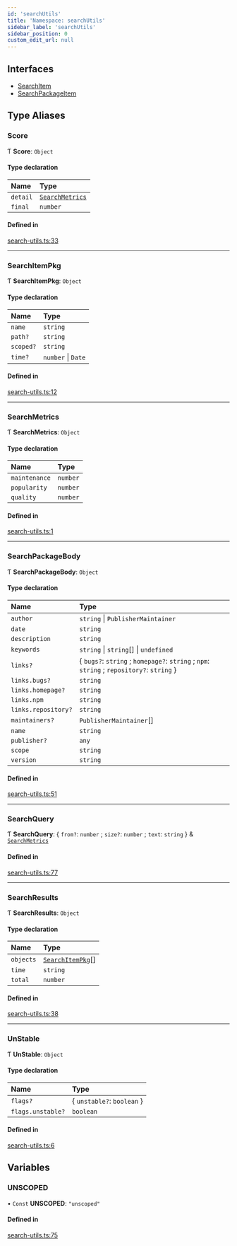 ```yaml
---
id: 'searchUtils'
title: 'Namespace: searchUtils'
sidebar_label: 'searchUtils'
sidebar_position: 0
custom_edit_url: null
---
```


## Interfaces

- [SearchItem](../interfaces/searchUtils.SearchItem.md)
- [SearchPackageItem](../interfaces/searchUtils.SearchPackageItem.md)

## Type Aliases

### Score

Ƭ **Score**: `Object`

#### Type declaration

| Name     | Type                                            |
| :------- | :---------------------------------------------- |
| `detail` | [`SearchMetrics`](searchUtils.md#searchmetrics) |
| `final`  | `number`                                        |

#### Defined in

[search-utils.ts:33](https://github.com/verdaccio/verdaccio/blob/10057a4ff/packages/core/core/src/search-utils.ts#L33)

---

### SearchItemPkg

Ƭ **SearchItemPkg**: `Object`

#### Type declaration

| Name      | Type               |
| :-------- | :----------------- |
| `name`    | `string`           |
| `path?`   | `string`           |
| `scoped?` | `string`           |
| `time?`   | `number` \| `Date` |

#### Defined in

[search-utils.ts:12](https://github.com/verdaccio/verdaccio/blob/10057a4ff/packages/core/core/src/search-utils.ts#L12)

---

### SearchMetrics

Ƭ **SearchMetrics**: `Object`

#### Type declaration

| Name          | Type     |
| :------------ | :------- |
| `maintenance` | `number` |
| `popularity`  | `number` |
| `quality`     | `number` |

#### Defined in

[search-utils.ts:1](https://github.com/verdaccio/verdaccio/blob/10057a4ff/packages/core/core/src/search-utils.ts#L1)

---

### SearchPackageBody

Ƭ **SearchPackageBody**: `Object`

#### Type declaration

| Name                | Type                                                                                      |
| :------------------ | :---------------------------------------------------------------------------------------- |
| `author`            | `string` \| `PublisherMaintainer`                                                         |
| `date`              | `string`                                                                                  |
| `description`       | `string`                                                                                  |
| `keywords`          | `string` \| `string`[] \| `undefined`                                                     |
| `links?`            | { `bugs?`: `string` ; `homepage?`: `string` ; `npm`: `string` ; `repository?`: `string` } |
| `links.bugs?`       | `string`                                                                                  |
| `links.homepage?`   | `string`                                                                                  |
| `links.npm`         | `string`                                                                                  |
| `links.repository?` | `string`                                                                                  |
| `maintainers?`      | `PublisherMaintainer`[]                                                                   |
| `name`              | `string`                                                                                  |
| `publisher?`        | `any`                                                                                     |
| `scope`             | `string`                                                                                  |
| `version`           | `string`                                                                                  |

#### Defined in

[search-utils.ts:51](https://github.com/verdaccio/verdaccio/blob/10057a4ff/packages/core/core/src/search-utils.ts#L51)

---

### SearchQuery

Ƭ **SearchQuery**: { `from?`: `number` ; `size?`: `number` ; `text`: `string` } & [`SearchMetrics`](searchUtils.md#searchmetrics)

#### Defined in

[search-utils.ts:77](https://github.com/verdaccio/verdaccio/blob/10057a4ff/packages/core/core/src/search-utils.ts#L77)

---

### SearchResults

Ƭ **SearchResults**: `Object`

#### Type declaration

| Name      | Type                                              |
| :-------- | :------------------------------------------------ |
| `objects` | [`SearchItemPkg`](searchUtils.md#searchitempkg)[] |
| `time`    | `string`                                          |
| `total`   | `number`                                          |

#### Defined in

[search-utils.ts:38](https://github.com/verdaccio/verdaccio/blob/10057a4ff/packages/core/core/src/search-utils.ts#L38)

---

### UnStable

Ƭ **UnStable**: `Object`

#### Type declaration

| Name              | Type                       |
| :---------------- | :------------------------- |
| `flags?`          | { `unstable?`: `boolean` } |
| `flags.unstable?` | `boolean`                  |

#### Defined in

[search-utils.ts:6](https://github.com/verdaccio/verdaccio/blob/10057a4ff/packages/core/core/src/search-utils.ts#L6)

## Variables

### UNSCOPED

• `Const` **UNSCOPED**: `"unscoped"`

#### Defined in

[search-utils.ts:75](https://github.com/verdaccio/verdaccio/blob/10057a4ff/packages/core/core/src/search-utils.ts#L75)

